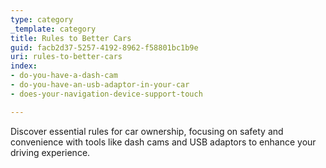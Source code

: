 ```yaml
---
type: category
_template: category
title: Rules to Better Cars
guid: facb2d37-5257-4192-8962-f58801bc1b9e
uri: rules-to-better-cars
index:
- do-you-have-a-dash-cam
- do-you-have-an-usb-adaptor-in-your-car
- does-your-navigation-device-support-touch

---
```


Discover essential rules for car ownership, focusing on safety and convenience with tools like dash cams and USB adaptors to enhance your driving experience.
